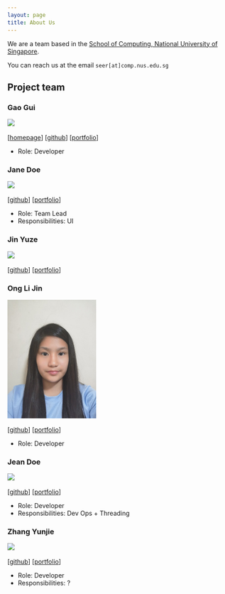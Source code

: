 ```yaml
---
layout: page
title: About Us
---
```


We are a team based in the [School of Computing, National University of Singapore](http://www.comp.nus.edu.sg).

You can reach us at the email `seer[at]comp.nus.edu.sg`

## Project team

### Gao Gui

<img src="images/perpetual09.png" width="200px">

[[homepage](https://github.com/Perpetual09)]
[[github](https://github.com/Perpetual09)]
[[portfolio](https://github.com/Perpetual09/tp)]

* Role: Developer

### Jane Doe

<img src="images/johndoe.png" width="200px">

[[github](http://github.com/johndoe)]
[[portfolio](team/johndoe.md)]

* Role: Team Lead
* Responsibilities: UI
### Jin Yuze

<img src="images/UnicornJin.png" width="200px">

[[github](https://github.com/UnicornJin)]
[[portfolio]()]

### Ong Li Jin

<img src="images/onglijin.png" width="200px">

[[github](https://github.com/onglijin)] [[portfolio](team/johndoe.md)]

* Role: Developer

### Jean Doe

<img src="images/johndoe.png" width="200px">

[[github](http://github.com/johndoe)]
[[portfolio](team/johndoe.md)]

* Role: Developer
* Responsibilities: Dev Ops + Threading

### Zhang Yunjie

<img src="images/johndoe.png" width="200px">

[[github](http://github.com/zhang-yunjie)]
[[portfolio](team/johndoe.md)]

* Role: Developer
* Responsibilities: ?
